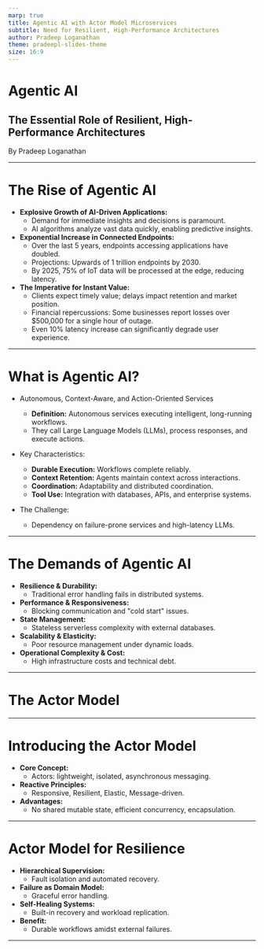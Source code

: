 ```yaml
---
marp: true
title: Agentic AI with Actor Model Microservices
subtitle: Need for Resilient, High-Performance Architectures
author: Pradeep Loganathan
theme: pradeepl-slides-theme
size: 16:9
---
```


<!-- _class: title-slide -->

# Agentic AI 

## The Essential Role of Resilient, High-Performance Architectures 

By Pradeep Loganathan

---
# The Rise of Agentic AI

- **Explosive Growth of AI-Driven Applications:**
  - Demand for immediate insights and decisions is paramount.
  - AI algorithms analyze vast data quickly, enabling predictive insights.
- **Exponential Increase in Connected Endpoints:**
  - Over the last 5 years, endpoints accessing applications have doubled.
  - Projections: Upwards of 1 trillion endpoints by 2030.
  - By 2025, 75% of IoT data will be processed at the edge, reducing latency.
- **The Imperative for Instant Value:**
  - Clients expect timely value; delays impact retention and market position.
  - Financial repercussions: Some businesses report losses over $500,000 for a single hour of outage.
  - Even 10% latency increase can significantly degrade user experience.
---
# What is Agentic AI?

- Autonomous, Context-Aware, and Action-Oriented Services
    - **Definition:** Autonomous services executing intelligent, long-running workflows.
    - They call Large Language Models (LLMs), process responses, and execute actions.

- Key Characteristics:
    - **Durable Execution:** Workflows complete reliably.
    - **Context Retention:** Agents maintain context across interactions.
    - **Coordination:** Adaptability and distributed coordination.
    - **Tool Use:** Integration with databases, APIs, and enterprise systems.

- The Challenge:
    - Dependency on failure-prone services and high-latency LLMs.
---

# The Demands of Agentic AI


- **Resilience & Durability:**
  - Traditional error handling fails in distributed systems.
- **Performance & Responsiveness:**
  - Blocking communication and "cold start" issues.
- **State Management:**
  - Stateless serverless complexity with external databases.
- **Scalability & Elasticity:**
  - Poor resource management under dynamic loads.
- **Operational Complexity & Cost:**
  - High infrastructure costs and technical debt.
---

<!-- _class: section-slide -->

# The Actor Model 

---

# Introducing the Actor Model

- **Core Concept:**
  - Actors: lightweight, isolated, asynchronous messaging.
- **Reactive Principles:**
  - Responsive, Resilient, Elastic, Message-driven.
- **Advantages:**
  - No shared mutable state, efficient concurrency, encapsulation.

---

# Actor Model for Resilience

- **Hierarchical Supervision:**
  -   Fault isolation and automated recovery.
- **Failure as Domain Model:**
  -   Graceful error handling.
- **Self-Healing Systems:**
  -   Built-in recovery and workload replication.
- **Benefit:**
  -   Durable workflows amidst external failures.

---